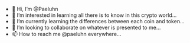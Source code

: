- 👋 Hi, I’m @Paeluhn
- 👀 I’m interested in learning all there is to know in this crypto world...
- 🌱 I’m currently learning the differences between each coin and token...
- 💞️ I’m looking to collaborate on whatever is presented to me...
- 📫 How to reach me @paeluhn everywhere...

<!---
Paeluhn/Paeluhn is a ✨ special ✨ repository because its `README.md` (this file) appears on your GitHub profile.
You can click the Preview link to take a look at your changes.
--->
